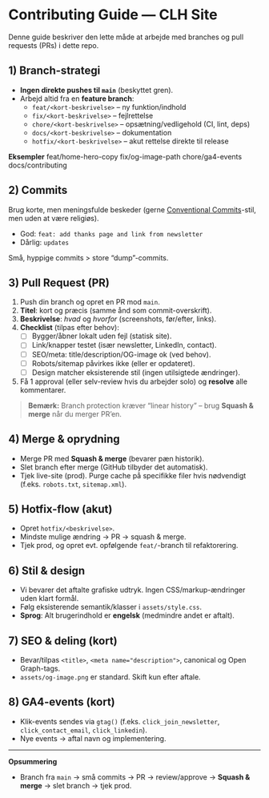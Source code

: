 # Contributing Guide — CLH Site

Denne guide beskriver den lette måde at arbejde med branches og pull requests (PRs) i dette repo.

## 1) Branch-strategi
- **Ingen direkte pushes til `main`** (beskyttet gren).
- Arbejd altid fra en **feature branch**:
  - `feat/<kort-beskrivelse>` – ny funktion/indhold  
  - `fix/<kort-beskrivelse>` – fejlrettelse  
  - `chore/<kort-beskrivelse>` – opsætning/vedligehold (CI, lint, deps)
  - `docs/<kort-beskrivelse>` – dokumentation  
  - `hotfix/<kort-beskrivelse>` – akut rettelse direkte til release

**Eksempler**
feat/home-hero-copy
fix/og-image-path
chore/ga4-events
docs/contributing


## 2) Commits
Brug korte, men meningsfulde beskeder (gerne [Conventional Commits]-stil, men uden at være religiøs).
- God: `feat: add thanks page and link from newsletter`
- Dårlig: `updates`

Små, hyppige commits > store “dump”-commits.

## 3) Pull Request (PR)
1. Push din branch og opret en PR mod `main`.
2. **Titel**: kort og præcis (samme ånd som commit-overskrift).
3. **Beskrivelse**: _hvad_ og _hvorfor_ (screenshots, før/efter, links).
4. **Checklist** (tilpas efter behov):
   - [ ] Bygger/åbner lokalt uden fejl (statisk site).
   - [ ] Link/knapper testet (især newsletter, LinkedIn, contact).
   - [ ] SEO/meta: title/description/OG-image ok (ved behov).
   - [ ] Robots/sitemap påvirkes ikke (eller er opdateret).
   - [ ] Design matcher eksisterende stil (ingen utilsigtede ændringer).
5. Få 1 approval (eller selv-review hvis du arbejder solo) og **resolve** alle kommentarer.

> **Bemærk:** Branch protection kræver “linear history” – brug **Squash & merge** når du merger PR’en.

## 4) Merge & oprydning
- Merge PR med **Squash & merge** (bevarer pæn historik).
- Slet branch efter merge (GitHub tilbyder det automatisk).
- Tjek live-site (prod). Purge cache på specifikke filer hvis nødvendigt (f.eks. `robots.txt`, `sitemap.xml`).

## 5) Hotfix-flow (akut)
- Opret `hotfix/<beskrivelse>`.
- Mindste mulige ændring → PR → squash & merge.
- Tjek prod, og opret evt. opfølgende `feat/`-branch til refaktorering.

## 6) Stil & design
- Vi bevarer det aftalte grafiske udtryk. Ingen CSS/markup-ændringer uden klart formål.
- Følg eksisterende semantik/klasser i `assets/style.css`.
- **Sprog**: Alt brugerindhold er **engelsk** (medmindre andet er aftalt).

## 7) SEO & deling (kort)
- Bevar/tilpas `<title>`, `<meta name="description">`, canonical og Open Graph-tags.
- `assets/og-image.png` er standard. Skift kun efter aftale.

## 8) GA4-events (kort)
- Klik-events sendes via `gtag()` (f.eks. `click_join_newsletter`, `click_contact_email`, `click_linkedin`).
- Nye events → aftal navn og implementering.

---

**Opsummering**
- Branch fra `main` → små commits → PR → review/approve → **Squash & merge** → slet branch → tjek prod.

[Conventional Commits]: https://www.conventionalcommits.org/

